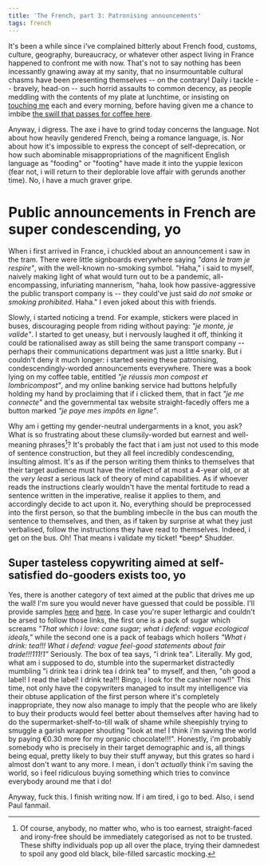 ```yaml
---
title: 'The French, part 3: Patronising announcements'
tags: french
---
```


It's been a while since i've complained bitterly about French food,
customs, culture, geography, bureaucracy, or whatever other aspect
living in France happened to confront me with now.  That's not to say
nothing has been incessantly gnawing away at my sanity, that no
insurmountable cultural chasms have been presenting themselves -- on
the contrary!  Daily i tackle -- bravely, head-on -- such horrid
assaults to common decency, as people meddling with the contents of my
plate at lunchtime, or insisting on
[touching me](2014-12-17-french-part1.html) each and every morning,
before having given me a chance to imbibe
[the swill that passes for coffee here](2014-12-19-french-part2.html).

Anyway, i digress. The axe i have to grind today concerns the
language. Not about how heavily gendered French, being a romance
language, is. Nor about how it's impossible to express the concept of
self-deprecation, or how such abominable misappropriations of the
magnificent English language as "fooding" or "footing" have made it
into the yuppie lexicon (fear not, i will return to their deplorable
love affair with gerunds another time). No, i have a much graver
gripe.

Public announcements in French are super condescending, yo
==========================================================

When i first arrived in France, i chuckled about an announcement i saw
in the tram.  There were little signboards everywhere saying *"dans le
tram je respire"*, with the well-known no-smoking symbol. "Haha," i
said to myself, naively making light of what would turn out to be a
pandemic, all-encompassing, infuriating mannerism, "haha, look how
passive-aggressive the public transport company is -- they could've
just said *do not smoke* or *smoking prohibited*. Haha." I even joked
about this with friends.

Slowly, i started noticing a trend. For example, stickers were placed
in buses, discouraging people from riding without paying: *"je monte,
je valide"*.  I started to get uneasy, but i nervously laughed it off,
thinking it could be rationalised away as still being the same
transport company -- perhaps their communications department was just
a little snarky. But i couldn't deny it much longer: i started seeing
these patronising, condescendingly-worded announcements everywhere.
There was a book lying on my coffee table, entitled *"je
réussis mon compost et lombricompost"*, and my online banking service
had buttons helpfully holding my hand by proclaiming that if i clicked
them, that in fact *"je me connecte"* and the governmental tax website straight-facedly
offers  me a  button marked  *"je paye mes impôts en ligne"*.

Why am i getting my gender-neutral undergarments in a knot, you ask?
What is so frustrating about these clumsily-worded but earnest and well-meaning phrases[^1]?
It's probably the fact that i am just not used to this mode of sentence construction,
but they all feel incredibly condescending, insulting almost. It's as if
the person writing them thinks to themselves that their target audience
must have the intellect of at most a 4-year old, or at the *very least* a serious
lack of theory of mind capabilities. As if whoever reads the instructions
clearly wouldn't have the mental fortitude to read a sentence written in
the imperative, realise it applies to them, and accordingly decide to act upon it. No,
everything should be preprocessed into the first person, so that the bumbling imbecile in the bus can
mouth the sentence to themselves, and then, as if taken by surprise at what they
just verbalised, follow the instructions they have read to themselves. Indeed,
i get on the bus. Oh! That means i validate my ticket! \*beep\* Shudder.

Super tasteless copywriting aimed at self-satisfied do-gooders exists too, yo
-----------------------------------------------------------------------------

Yes, there is another category of text aimed at the public that drives me up the wall!
I'm sure you would never have guessed that could be possible. I'll provide samples
[here](http://www.ethiquable.coop/sites/www.ethiquable.coop/files/sucre-complet-de-canne-facing-bd.jpg) and
[here](http://img5.portal.carrefour.fr/gg/the-vert-bio-ethiquable-gingembre-citron-vert_4273329_3760091720160.jpg).
In case you're super lethargic and couldn't be arsed to follow those links, the first one is a pack of sugar which screams
*"That which i love: cane sugar; what i defend: vague ecological ideals,"*
while the second one is a pack of teabags which hollers
*"What i drink: tea!!! What i defend: vague feel-good statements about fair trade!!!111!1"*
Seriously. The box of tea says, "i drink tea". Literally. My god, what am i supposed to do, stumble into
the supermarket distractedly mumbling "i drink tea i drink tea i drink tea" to myself, and then,
"oh good a label! I read the label! I drink tea!!! Bingo,
i look for the cashier now!!"
This time, not only have the copywriters managed to insult my
intelligence via their obtuse application of the first person where
it's completely inappropriate, they now also manage to imply that the
people who are likely to buy their products would feel better about
themselves after having had to do the supermarket-shelf-to-till walk
of shame while sheepishly trying to smuggle a garish wrapper shouting
"look at me! I think i'm saving the world by paying €0.30 more for my
organic chocolate!!!". Honestly, i'm probably somebody who is
precisely in their target demographic and is, all things being equal,
pretty likely to buy their stuff anyway, but this grates so hard i
almost don't want to any more. I mean, i don't *actually* think i'm saving the
world, so i feel ridiculous buying something which tries to convince everybody
around me that i do!


Anyway, fuck this. I finish writing now.
If i am tired, i go to bed. Also, i send Paul fanmail.


[^1]: Of course, anybody, no matter who, who is too earnest, straight-faced
and irony-free should be immediately categorised as not to be trusted. These
shifty individuals pop up all over the place, trying their damnedest to spoil
any good old black, bile-filled sarcastic mocking.
